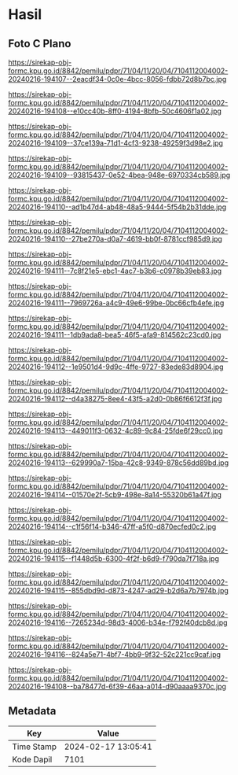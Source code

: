 # Hasil

## Foto C Plano

https://sirekap-obj-formc.kpu.go.id/8842/pemilu/pdpr/71/04/11/20/04/7104112004002-20240216-194107--2eacdf34-0c0e-4bcc-8056-fdbb72d8b7bc.jpg

https://sirekap-obj-formc.kpu.go.id/8842/pemilu/pdpr/71/04/11/20/04/7104112004002-20240216-194108--e10cc40b-8ff0-4194-8bfb-50c4606f1a02.jpg

https://sirekap-obj-formc.kpu.go.id/8842/pemilu/pdpr/71/04/11/20/04/7104112004002-20240216-194109--37ce139a-71d1-4cf3-9238-49259f3d98e2.jpg

https://sirekap-obj-formc.kpu.go.id/8842/pemilu/pdpr/71/04/11/20/04/7104112004002-20240216-194109--93815437-0e52-4bea-948e-6970334cb589.jpg

https://sirekap-obj-formc.kpu.go.id/8842/pemilu/pdpr/71/04/11/20/04/7104112004002-20240216-194110--ad1b47d4-ab48-48a5-9444-5f54b2b31dde.jpg

https://sirekap-obj-formc.kpu.go.id/8842/pemilu/pdpr/71/04/11/20/04/7104112004002-20240216-194110--27be270a-d0a7-4619-bb0f-8781ccf985d9.jpg

https://sirekap-obj-formc.kpu.go.id/8842/pemilu/pdpr/71/04/11/20/04/7104112004002-20240216-194111--7c8f21e5-ebc1-4ac7-b3b6-c0978b39eb83.jpg

https://sirekap-obj-formc.kpu.go.id/8842/pemilu/pdpr/71/04/11/20/04/7104112004002-20240216-194111--7969726a-a4c9-49e6-99be-0bc66cfb4efe.jpg

https://sirekap-obj-formc.kpu.go.id/8842/pemilu/pdpr/71/04/11/20/04/7104112004002-20240216-194111--1db9ada8-bea5-46f5-afa9-814562c23cd0.jpg

https://sirekap-obj-formc.kpu.go.id/8842/pemilu/pdpr/71/04/11/20/04/7104112004002-20240216-194112--1e9501d4-9d9c-4ffe-9727-83ede83d8904.jpg

https://sirekap-obj-formc.kpu.go.id/8842/pemilu/pdpr/71/04/11/20/04/7104112004002-20240216-194112--d4a38275-8ee4-43f5-a2d0-0b86f6612f3f.jpg

https://sirekap-obj-formc.kpu.go.id/8842/pemilu/pdpr/71/04/11/20/04/7104112004002-20240216-194113--449011f3-0632-4c89-9c84-25fde6f29cc0.jpg

https://sirekap-obj-formc.kpu.go.id/8842/pemilu/pdpr/71/04/11/20/04/7104112004002-20240216-194113--629990a7-15ba-42c8-9349-878c56dd89bd.jpg

https://sirekap-obj-formc.kpu.go.id/8842/pemilu/pdpr/71/04/11/20/04/7104112004002-20240216-194114--01570e2f-5cb9-498e-8a14-55320b61a47f.jpg

https://sirekap-obj-formc.kpu.go.id/8842/pemilu/pdpr/71/04/11/20/04/7104112004002-20240216-194114--c1f56f14-b346-47ff-a5f0-d870ecfed0c2.jpg

https://sirekap-obj-formc.kpu.go.id/8842/pemilu/pdpr/71/04/11/20/04/7104112004002-20240216-194115--f1448d5b-6300-4f2f-b6d9-f790da7f718a.jpg

https://sirekap-obj-formc.kpu.go.id/8842/pemilu/pdpr/71/04/11/20/04/7104112004002-20240216-194115--855dbd9d-d873-4247-ad29-b2d6a7b7974b.jpg

https://sirekap-obj-formc.kpu.go.id/8842/pemilu/pdpr/71/04/11/20/04/7104112004002-20240216-194116--7265234d-98d3-4006-b34e-f792f40dcb8d.jpg

https://sirekap-obj-formc.kpu.go.id/8842/pemilu/pdpr/71/04/11/20/04/7104112004002-20240216-194116--824a5e71-4bf7-4bb9-9f32-52c221cc9caf.jpg

https://sirekap-obj-formc.kpu.go.id/8842/pemilu/pdpr/71/04/11/20/04/7104112004002-20240216-194108--ba78477d-6f39-46aa-a014-d90aaaa9370c.jpg


## Metadata

| Key        | Value               |
| ---------- | ------------------- |
| Time Stamp | 2024-02-17 13:05:41 |
| Kode Dapil | 7101                |



